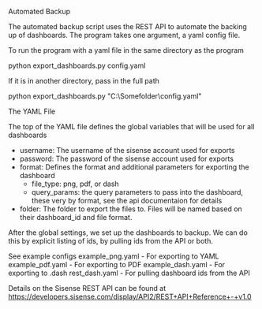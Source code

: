 Automated Backup

The automated backup script uses the REST API to automate the backing up of dashboards. The program takes one argument, a yaml config file. 

To run the program with a yaml file in the same directory as the program

python export_dashboards.py config.yaml

If it is in another directory, pass in the full path

python export_dashboards.py "C:\Somefolder\config.yaml"


The YAML File

The top of the YAML file defines the global variables that will be used for all dashboards
- username: The username of the sisense account used for exports
- password: The password of the sisense account used for exports
- format: Defines the format and additional parameters for exporting the dashboard
	- file_type: png, pdf, or dash
	- query_params: the query parameters to pass into the dashboard, these very by format, see the api documentaion for details
- folder: The folder to export the files to. Files will be named based on their dashboard_id and file format. 

After the global settings, we set up the dashboards to backup. We can do this by explicit listing of ids, by pulling ids from the API or both.

See example configs
example_png.yaml - For exporting to YAML
example_pdf.yaml - For exporting to PDF
example_dash.yaml - For exporting to .dash
rest_dash.yaml - For pulling dashboard ids from the API

Details on the Sisense REST API can be found at https://developers.sisense.com/display/API2/REST+API+Reference+-+v1.0
